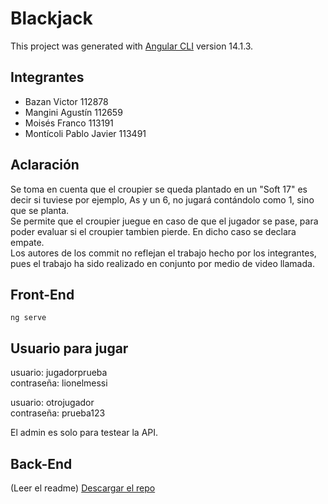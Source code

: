 # Blackjack

This project was generated with [Angular CLI](https://github.com/angular/angular-cli) version 14.1.3.

## Integrantes

- Bazan Victor 112878
- Mangini Agustín 112659 
- Moisés Franco 113191 
- Montícoli Pablo Javier 113491

## Aclaración

Se toma en cuenta que el croupier se queda plantado en un "Soft 17" es decir si tuviese por ejemplo, As y un 6, no jugará contándolo como 1, sino que se planta.  
Se permite que el croupier juegue en caso de que el jugador se pase, para poder evaluar si el croupier tambien pierde. En dicho caso se declara empate.  
Los autores de los commit no reflejan el trabajo hecho por los integrantes, pues el trabajo ha sido realizado en conjunto por medio de video llamada.  

## Front-End

`ng serve`

## Usuario para jugar

usuario: jugadorprueba  
contraseña: lionelmessi

usuario: otrojugador  
contraseña: prueba123

El admin es solo para testear la API.

## Back-End

(Leer el readme)
[Descargar el repo](https://github.com/Manyo9/TUPBlackjackBack)
